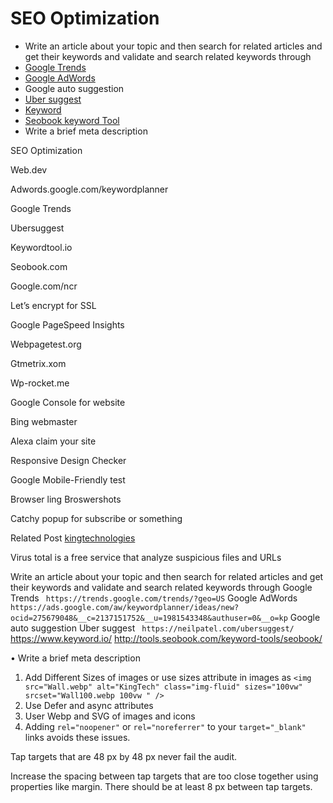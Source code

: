 # SEO Optimization

- Write an article about your topic and then search for related articles and get their keywords and validate and search
  related keywords through
- [Google Trends](https://trends.google.com/trends/?geo=US)
- [Google
  AdWords](https://ads.google.com/aw/keywordplanner/ideas/new?ocid=275679048&__c=2137151752&__u=1981543348&authuser=0&__o=kp)
- Google auto suggestion
- [Uber suggest](https://neilpatel.com/ubersuggest/)
- [Keyword](https://www.keyword.io/)
- [Seobook keyword Tool](http://tools.seobook.com/keyword-tools/seobook/)
- Write a brief meta description

SEO Optimization

Web.dev

Adwords.google.com/keywordplanner

Google Trends

Ubersuggest

Keywordtool.io

Seobook.com

Google.com/ncr

Let’s encrypt for SSL

Google PageSpeed Insights

Webpagetest.org

Gtmetrix.xom

Wp-rocket.me

Google Console for website

Bing webmaster

Alexa claim your site

Responsive Design Checker

Google Mobile-Friendly test

Browser ling
Broswershots

Catchy popup for subscribe or something

Related Post
<a rel=”nofollow” href=www.kingtechnologies.in> kingtechnologies</a>

Virus total is a free service that analyze suspicious files and URLs

Write an article about your topic and then search for related articles and get their keywords and validate and search
related keywords through
Google Trends ` https://trends.google.com/trends/?geo=US`
Google AdWords ` https://ads.google.com/aw/keywordplanner/ideas/new?ocid=275679048&__c=2137151752&__u=1981543348&authuser=0&__o=kp`
Google auto suggestion
Uber suggest ` https://neilpatel.com/ubersuggest/`
https://www.keyword.io/
http://tools.seobook.com/keyword-tools/seobook/

• Write a brief meta description

1. Add Different Sizes of images or use sizes attribute in images as
   `<img src="Wall.webp" alt="KingTech" class="img-fluid" sizes="100vw" srcset="Wall100.webp 100vw " />`
2. Use Defer and async attributes
3. User Webp and SVG of images and icons
4. Adding `rel="noopener"` or `rel="noreferrer"` to your `target="_blank"` links avoids these issues.

Tap targets that are 48 px by 48 px never fail the audit.

Increase the spacing between tap targets that are too close together using properties like margin. There should be at least 8 px between tap targets.
